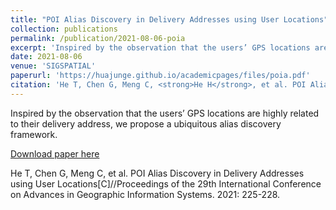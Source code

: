 ```yaml
---
title: "POI Alias Discovery in Delivery Addresses using User Locations"
collection: publications
permalink: /publication/2021-08-06-poia
excerpt: 'Inspired by the observation that the users’ GPS locations are highly related to their delivery address, we propose a ubiquitous alias discovery framework.'
date: 2021-08-06
venue: 'SIGSPATIAL'
paperurl: 'https://huajunge.github.io/academicpages/files/poia.pdf'
citation: 'He T, Chen G, Meng C, <strong>He H</strong>, et al. POI Alias Discovery in Delivery Addresses using User Locations[C]//Proceedings of the 29th International Conference on Advances in Geographic Information Systems. 2021: 225-228. <strong>(SIGSPATIAL 2021)</strong>'
---
```

Inspired by the observation that the users’ GPS locations are highly related to their delivery address, we propose a ubiquitous alias discovery framework.

[Download paper here](https://huajunge.github.io/academicpages/files/poia.pdf)

He T, Chen G, Meng C, et al. POI Alias Discovery in Delivery Addresses using User Locations[C]//Proceedings of the 29th International Conference on Advances in Geographic Information Systems. 2021: 225-228.